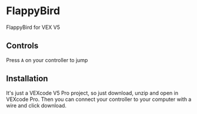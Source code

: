 # FlappyBird
 FlappyBird for VEX V5
## Controls
 Press `A` on your controller to jump
## Installation
 It's just a VEXcode V5 Pro project, so just download, unzip and open in VEXcode Pro. Then you can connect your controller to your computer with a wire and click download.
